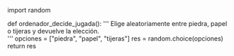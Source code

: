 import random

def ordenador_decide_jugada():
    ''' 
    Elige aleatoriamente entre piedra, papel o tijeras y devuelve la elección.     
    '''
    opciones = ["piedra", "papel", "tijeras"]
    res = random.choice(opciones)
    return res
    
